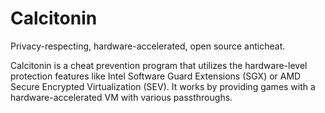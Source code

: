 # Calcitonin
Privacy-respecting, hardware-accelerated, open source anticheat.

Calcitonin is a cheat prevention program that utilizes the hardware-level protection features like Intel Software Guard Extensions (SGX) or AMD Secure Encrypted Virtualization (SEV). It works by providing games with a hardware-accelerated VM with various passthroughs.